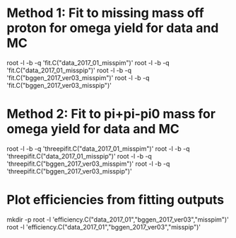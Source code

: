 # Method 1: Fit to missing mass off proton for omega yield for data and MC
root -l -b -q 'fit.C("data_2017_01_misspim")'
root -l -b -q 'fit.C("data_2017_01_misspip")'
root -l -b -q 'fit.C("bggen_2017_ver03_misspim")'
root -l -b -q 'fit.C("bggen_2017_ver03_misspip")'

# Method 2: Fit to pi+pi-pi0 mass for omega yield for data and MC
root -l -b -q 'threepifit.C("data_2017_01_misspim")'
root -l -b -q 'threepifit.C("data_2017_01_misspip")'
root -l -b -q 'threepifit.C("bggen_2017_ver03_misspim")'
root -l -b -q 'threepifit.C("bggen_2017_ver03_misspip")'

# Plot efficiencies from fitting outputs
mkdir -p <name of plot directory>
root -l 'efficiency.C("data_2017_01","bggen_2017_ver03","misspim")'
root -l 'efficiency.C("data_2017_01","bggen_2017_ver03","misspip")'
